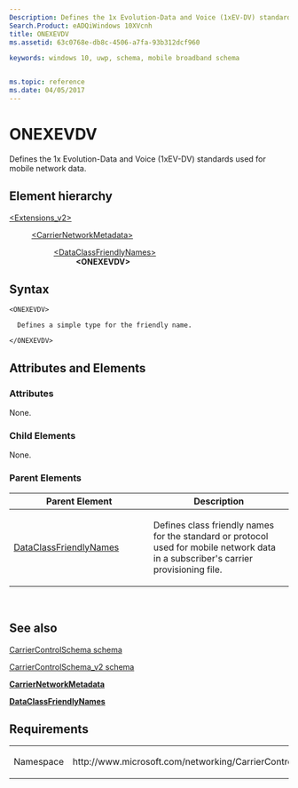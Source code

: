 ```yaml
---
Description: Defines the 1x Evolution-Data and Voice (1xEV-DV) standards used for mobile network data.
Search.Product: eADQiWindows 10XVcnh
title: ONEXEVDV
ms.assetid: 63c0768e-db8c-4506-a7fa-93b312dcf960

keywords: windows 10, uwp, schema, mobile broadband schema


ms.topic: reference
ms.date: 04/05/2017
---
```


# ONEXEVDV


Defines the 1x Evolution-Data and Voice (1xEV-DV) standards used for mobile network data.

## Element hierarchy

<dl>
<dt><a href="element-extensions-v2.md">&lt;Extensions_v2&gt;</a></dt>
<dd>
<dl>
<dt><a href="element-carriernetworkmetadata.md">&lt;CarrierNetworkMetadata&gt;</a></dt>
<dd>
<dl>
<dt><a href="element-dataclassfriendlynames.md">&lt;DataClassFriendlyNames&gt;</a></dt>
<dd><b>&lt;ONEXEVDV&gt;</b></dd>
</dl>
</dd>
</dl>
</dd>
</dl>

## Syntax

``` syntax
<ONEXEVDV>

  Defines a simple type for the friendly name.

</ONEXEVDV>
```

## Attributes and Elements


### Attributes

None.

### Child Elements

None.

### Parent Elements

<table>
<colgroup>
<col width="50%" />
<col width="50%" />
</colgroup>
<thead>
<tr class="header">
<th>Parent Element</th>
<th>Description</th>
</tr>
</thead>
<tbody>
<tr class="odd">
<td><a href="element-dataclassfriendlynames.md">DataClassFriendlyNames</a> </td>
<td><p>Defines class friendly names for the standard or protocol used for mobile network data in a subscriber's carrier provisioning file.</p></td>
</tr>
</tbody>
</table>

 

## See also


[CarrierControlSchema schema](https://msdn.microsoft.com/library/windows/apps/hh868312)

[CarrierControlSchema\_v2 schema](schema-root.md)

[**CarrierNetworkMetadata**](element-carriernetworkmetadata.md)

[**DataClassFriendlyNames**](element-dataclassfriendlynames.md)

## Requirements

<table>
<colgroup>
<col width="50%" />
<col width="50%" />
</colgroup>
<tbody>
<tr class="odd">
<td><p>Namespace</p></td>
<td><p>http://www.microsoft.com/networking/CarrierControl/v2</p></td>
</tr>
</tbody>
</table>

 

 



